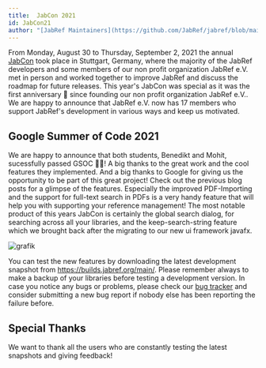 ```yaml
---
title:  JabCon 2021
id: JabCon21
author: "[JabRef Maintainers](https://github.com/JabRef/jabref/blob/main/MAINTAINERS)"
---
```


From Monday, August 30 to Thursday, September 2, 2021 the annual [JabCon](https://jabcon.jabref.org/) took place in Stuttgart, Germany, where the majority of the JabRef developers and some members of our non profit organization JabRef e.V. met in person and worked together to improve JabRef and discuss the roadmap for future releases.
This year's JabCon was special as it was the first anniversary 🎂 since founding our non profit organization JabRef e.V.. We are happy to announce that JabRef e.V. now has 17 members who support JabRef's development in various ways and keep us motivated.

## Google Summer of Code 2021

We are happy to announce that both students, Benedikt and Mohit, sucessfully passed GSOC 🍾🍾! A big thanks to the great work and the cool features they implemented. And a big thanks to Google for giving us the opportunity to be part of this great project!
Check out the previous blog posts for a glimpse of the features. Especially the improved PDF-Importing and the support for full-text search in PDFs is a very handy feature that will help you with supporting your reference management!
The most notable product of this years JabCon is certainly the global search dialog, for searching across all your libraries, and the keep-search-string feature which we brought back after the migrating to our new ui framework javafx.

![grafik](https://user-images.githubusercontent.com/50491877/133145405-0779bef1-6124-4484-9385-6ae7cf792cb8.png)

You can test the new features by downloading the latest development snapshot from <https://builds.jabref.org/main/>. Please remember always to make a backup of your libraries before testing a development version. In case you notice any bugs or problems, please check our [bug tracker](https://github.com/JabRef/jabref/issues) and consider submitting a new bug report if nobody else has been reporting the failure before.

## Special Thanks

We want to thank all the users who are constantly testing the latest snapshots and giving feedback!
